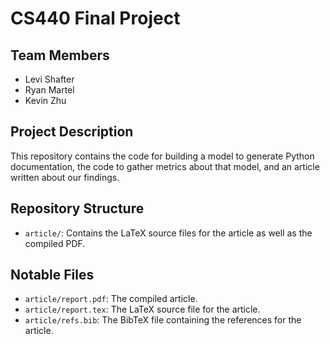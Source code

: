 # CS440 Final Project

## Team Members
- Levi Shafter
- Ryan Martel
- Kevin Zhu

## Project Description
This repository contains the code for building a model to generate Python documentation, the code to gather metrics about that model, and an article written about our findings.

## Repository Structure
- `article/`: Contains the LaTeX source files for the article as well as the compiled PDF.

## Notable Files
- `article/report.pdf`: The compiled article.
- `article/report.tex`: The LaTeX source file for the article.
- `article/refs.bib`: The BibTeX file containing the references for the article.
